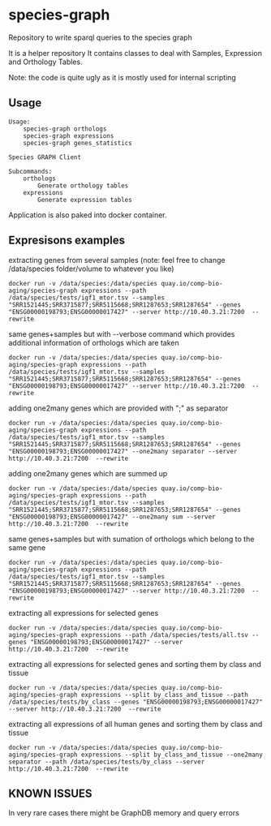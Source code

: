 # species-graph
Repository to write sparql queries to the species graph

It is a helper repository
It contains classes to deal with Samples, Expression and Orthology Tables.

Note: the code is quite ugly as it is mostly used for internal scripting

Usage
-----
```
Usage:
    species-graph orthologs
    species-graph expressions
    species-graph genes_statistics

Species GRAPH Client

Subcommands:
    orthologs
        Generate orthology tables
    expressions
        Generate expression tables
```

Application is also paked into docker container.

Expresisons examples
--------------------

extracting genes from several samples (note: feel free to change /data/species folder/volume to whatever you like)
```
docker run -v /data/species:/data/species quay.io/comp-bio-aging/species-graph expressions --path /data/species/tests/igf1_mtor.tsv --samples "SRR1521445;SRR3715877;SRR5115668;SRR1287653;SRR1287654" --genes "ENSG00000198793;ENSG00000017427" --server http://10.40.3.21:7200  --rewrite 
```
same genes+samples but with --verbose command which provides additional information of orthologs which are taken
```
docker run -v /data/species:/data/species quay.io/comp-bio-aging/species-graph expressions --path /data/species/tests/igf1_mtor.tsv --samples "SRR1521445;SRR3715877;SRR5115668;SRR1287653;SRR1287654" --genes "ENSG00000198793;ENSG00000017427" --server http://10.40.3.21:7200  --rewrite 
```
adding one2many genes which are provided with ";" as separator
```
docker run -v /data/species:/data/species quay.io/comp-bio-aging/species-graph expressions --path /data/species/tests/igf1_mtor.tsv --samples "SRR1521445;SRR3715877;SRR5115668;SRR1287653;SRR1287654" --genes "ENSG00000198793;ENSG00000017427" --one2many separator --server http://10.40.3.21:7200  --rewrite 
```
adding one2many genes which are summed up
```
docker run -v /data/species:/data/species quay.io/comp-bio-aging/species-graph expressions --path /data/species/tests/igf1_mtor.tsv --samples "SRR1521445;SRR3715877;SRR5115668;SRR1287653;SRR1287654" --genes "ENSG00000198793;ENSG00000017427" --one2many sum --server http://10.40.3.21:7200  --rewrite 
```

same genes+samples but with sumation of orthologs which belong to the same gene
```
docker run -v /data/species:/data/species quay.io/comp-bio-aging/species-graph expressions --path /data/species/tests/igf1_mtor.tsv --samples "SRR1521445;SRR3715877;SRR5115668;SRR1287653;SRR1287654" --genes "ENSG00000198793;ENSG00000017427" --server http://10.40.3.21:7200  --rewrite 
```
extracting all expressions for selected genes
```
docker run -v /data/species:/data/species quay.io/comp-bio-aging/species-graph expressions --path /data/species/tests/all.tsv --genes "ENSG00000198793;ENSG00000017427" --server http://10.40.3.21:7200  --rewrite 
```
extracting all expressions for selected genes and sorting them by class and tissue
```
docker run -v /data/species:/data/species quay.io/comp-bio-aging/species-graph expressions --split by_class_and_tissue --path /data/species/tests/by_class --genes "ENSG00000198793;ENSG00000017427" --server http://10.40.3.21:7200  --rewrite 
```
extracting all expressions of all human genes and sorting them by class and tissue
```
docker run -v /data/species:/data/species quay.io/comp-bio-aging/species-graph expressions --split by_class_and_tissue --one2many separator --path /data/species/tests/by_class --server http://10.40.3.21:7200  --rewrite 
```


KNOWN ISSUES
------------

In very rare cases there might be GraphDB memory and query errors